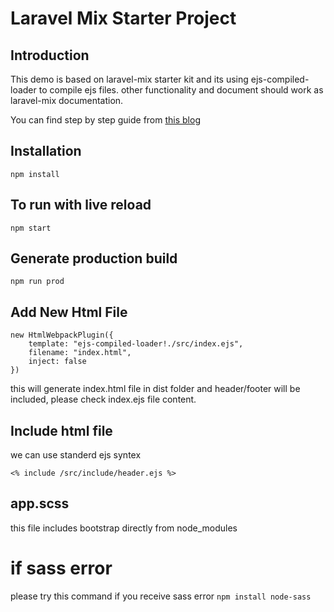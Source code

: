 # Laravel Mix Starter Project

## Introduction
This demo is based on laravel-mix starter kit and its using ejs-compiled-loader to compile ejs files.
other functionality and document should work as laravel-mix documentation.
    
You can find step by step guide from [this blog](https://www.logisticinfotech.com/blog/laravel-mix-starter-for-html-bootstrap-theme-development)

## Installation
    npm install

## To run with live reload
    npm start

## Generate production build
    npm run prod

## Add New Html File

    new HtmlWebpackPlugin({
        template: "ejs-compiled-loader!./src/index.ejs",
        filename: "index.html",
        inject: false
    })

this will generate index.html file in dist folder and header/footer will be included, please check index.ejs file content.

## Include html file
we can use standerd ejs syntex

    <% include /src/include/header.ejs %>

## app.scss
this file includes bootstrap directly from node_modules

# if sass error
please try this command if you receive sass error
`npm install node-sass`
